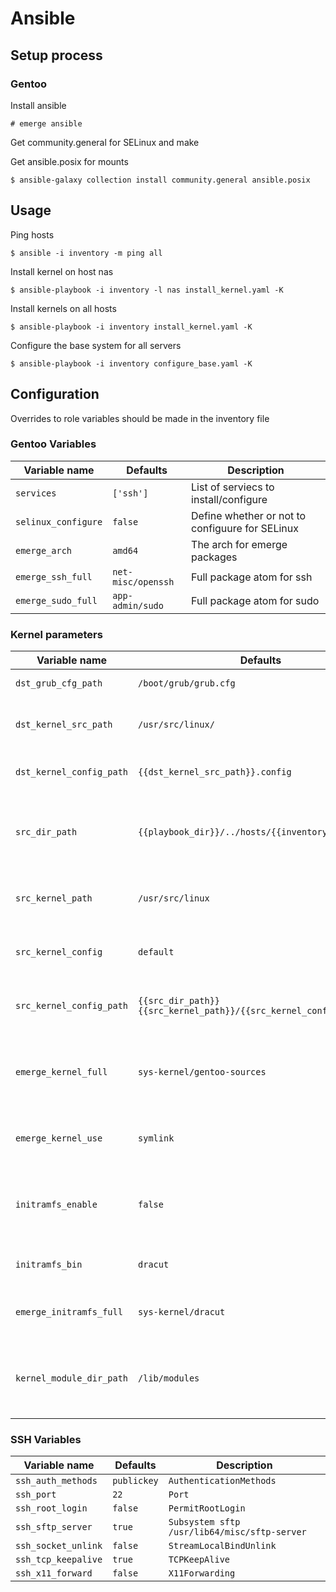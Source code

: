 # Ansible

## Setup process

### Gentoo

Install ansible

`# emerge ansible`

Get community.general for SELinux and make

Get ansible.posix for mounts

`$ ansible-galaxy collection install community.general ansible.posix`

## Usage

Ping hosts

`$ ansible -i inventory -m ping all`

Install kernel on host nas

`$ ansible-playbook -i inventory -l nas install_kernel.yaml -K`

Install kernels on all hosts

`$ ansible-playbook -i inventory install_kernel.yaml -K`

Configure the base system for all servers

`$ ansible-playbook -i inventory configure_base.yaml -K`

## Configuration

Overrides to role variables should be made in the inventory file

### Gentoo Variables

|  Variable name            |  Defaults             |  Description                                      |
| ------------------------- | --------------------- | ------------------------------------------------- |
| `services`                | `['ssh']`             | List of serviecs to install/configure             |
| `selinux_configure`       | `false`               | Define whether or not to configuure for SELinux   | 
| `emerge_arch`             | `amd64`               | The arch for emerge packages                      |
| `emerge_ssh_full`         | `net-misc/openssh`    | Full package atom for ssh                         |
| `emerge_sudo_full`        | `app-admin/sudo`      | Full package atom for sudo                        |


### Kernel parameters

|  Variable name            |  Defaults                                                             |  Description                                              |
| ------------------------- | --------------------------------------------------------------------- | --------------------------------------------------------- |
| `dst_grub_cfg_path`       | `/boot/grub/grub.cfg`                                                 | Grub .cfg path                                            |
| `dst_kernel_src_path`     | `/usr/src/linux/`                                                     | Base dir for the live kernel sources                      |
| `dst_kernel_config_path`  | `{{dst_kernel_src_path}}.config`                                      | the .config for the build process                         |
| `src_dir_path`            | `{{playbook_dir}}/../hosts/{{inventory_hostname}}`                    | The directory the host config should be sourced from      |
| `src_kernel_path`         | `/usr/src/linux`                                                      | The subdir the kernel configs are in                      |
| `src_kernel_config`       | `default`                                                             | The name of the kernel configuration file                 |
| `src_kernel_config_path`  | `{{src_dir_path}}{{src_kernel_path}}/{{src_kernel_config}}.config`    | The path of the kernel configuration file                 |
| `emerge_kernel_full`      | `sys-kernel/gentoo-sources`                                           | The full atom of the gentoo kernel source package         |
| `emerge_kernel_use`       | `symlink`                                                             | The use flags for kernel sources                          |
| `initramfs_enable`        | `false`                                                               | Bool determining whether or not an initramfs is used      |
| `initramfs_bin`           | `dracut`                                                              | The binary for the initramfs                              |
| `emerge_initramfs_full`   | `sys-kernel/dracut`                                                   | The full atom for the initramfs package                   |
| `kernel_module_dir_path`  | `/lib/modules`                                                        | The path used for determining the latest kernel version   |


### SSH Variables

|  Variable name            |  Defaults         |  Description                                      |
| ------------------------- | ----------------- | ------------------------------------------------- |
| `ssh_auth_methods`        | `publickey`       | `AuthenticationMethods`                           |
| `ssh_port`                | `22`              | `Port`                                            |
| `ssh_root_login`          | `false`           | `PermitRootLogin`                                 |
| `ssh_sftp_server`         | `true`            | `Subsystem sftp /usr/lib64/misc/sftp-server`      |
| `ssh_socket_unlink`       | `false`           | `StreamLocalBindUnlink`                           |
| `ssh_tcp_keepalive`       | `true`            | `TCPKeepAlive`                                    |
| `ssh_x11_forward`         | `false`           | `X11Forwarding`                                   |


